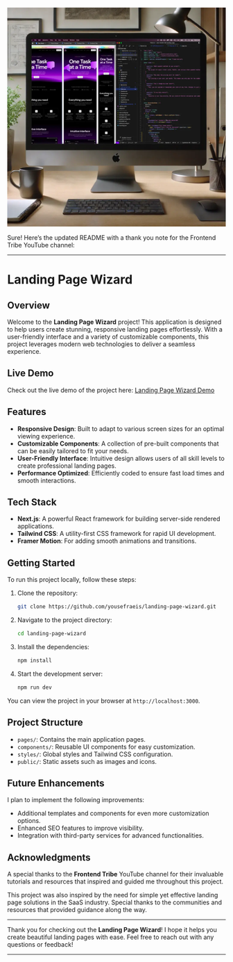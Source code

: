 <div align="center">
  <br />
    <a href="#">
      <img src="./src/assets/preview-image.webp" alt="Project Banner">
    </a>
  <br />
</div>

Sure! Here’s the updated README with a thank you note for the Frontend Tribe YouTube channel:

---

# Landing Page Wizard

## Overview

Welcome to the **Landing Page Wizard** project! This application is designed to help users create stunning, responsive landing pages effortlessly. With a user-friendly interface and a variety of customizable components, this project leverages modern web technologies to deliver a seamless experience.

## Live Demo

Check out the live demo of the project here: [Landing Page Wizard Demo](https://landing-page-wizard.vercel.app)

## Features

- **Responsive Design**: Built to adapt to various screen sizes for an optimal viewing experience.
- **Customizable Components**: A collection of pre-built components that can be easily tailored to fit your needs.
- **User-Friendly Interface**: Intuitive design allows users of all skill levels to create professional landing pages.
- **Performance Optimized**: Efficiently coded to ensure fast load times and smooth interactions.

## Tech Stack

- **Next.js**: A powerful React framework for building server-side rendered applications.
- **Tailwind CSS**: A utility-first CSS framework for rapid UI development.
- **Framer Motion**: For adding smooth animations and transitions.

## Getting Started

To run this project locally, follow these steps:

1. Clone the repository:
   ```bash
   git clone https://github.com/yousefraeis/landing-page-wizard.git
   ```
2. Navigate to the project directory:
   ```bash
   cd landing-page-wizard
   ```
3. Install the dependencies:
   ```bash
   npm install
   ```
4. Start the development server:
   ```bash
   npm run dev
   ```

You can view the project in your browser at `http://localhost:3000`.

## Project Structure

- `pages/`: Contains the main application pages.
- `components/`: Reusable UI components for easy customization.
- `styles/`: Global styles and Tailwind CSS configuration.
- `public/`: Static assets such as images and icons.

## Future Enhancements

I plan to implement the following improvements:

- Additional templates and components for even more customization options.
- Enhanced SEO features to improve visibility.
- Integration with third-party services for advanced functionalities.

## Acknowledgments

A special thanks to the **Frontend Tribe** YouTube channel for their invaluable tutorials and resources that inspired and guided me throughout this project. 

This project was also inspired by the need for simple yet effective landing page solutions in the SaaS industry. Special thanks to the communities and resources that provided guidance along the way.

---

Thank you for checking out the **Landing Page Wizard**! I hope it helps you create beautiful landing pages with ease. Feel free to reach out with any questions or feedback!

--- 
